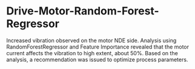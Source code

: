 # Drive-Motor-Random-Forest-Regressor
Increased vibration observed on the motor NDE side.
Analysis using RandomForestRegressor and Feature Importance revealed that the motor current affects the vibration to high extent, about 50%.
Based on the analysis, a recommendation was issued to optimize process parameters.
